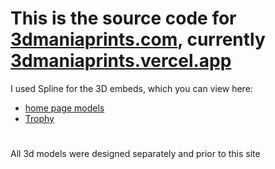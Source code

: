 # This is the source code for [3dmaniaprints.com](https://3dmaniaprints.com), currently [3dmaniaprints.vercel.app](https://3dmaniaprints.vercel.app)

I used Spline for the 3D embeds, which you can view here:

- [home page models](https://community.spline.design/file/c49ff4a2-8e3c-4f35-8174-856898ab3847)
- [Trophy](https://app.spline.design/community/file/9948e7ee-5dfc-46a6-b0e2-56caf6527a33)

#

All 3d models were designed separately and prior to this site
